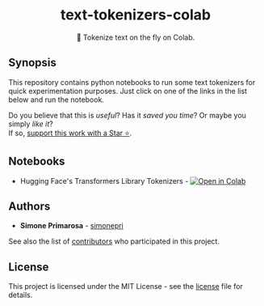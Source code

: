 <h1 align="center">
  <b>text-tokenizers-colab</b>
</h1>
<p align="center">
  🔪 Tokenize text on the fly on Colab.
</p>

## Synopsis

This repository contains python notebooks to run some text tokenizers for quick experimentation purposes.
Just click on one of the links in the list below and run the notebook.

Do you believe that this is *useful*?
Has it *saved you time*?
Or maybe you simply *like it*?  
If so, [support this work with a Star ⭐️][start].

## Notebooks
 - Hugging Face's Transformers Library Tokenizers - [![Open in Colab](https://colab.research.google.com/assets/colab-badge.svg)][colab:transformers]


## Authors

- **Simone Primarosa** - [simonepri][github:simonepri]

See also the list of [contributors][contributors] who participated in this project.


## License

This project is licensed under the MIT License - see the [license][license] file for details.



<!-- Links -->

[start]: https://github.com/simonepri/text-tokenizers-colab#start-of-content
[license]: https://github.com/simonepri/text-tokenizers-colab/tree/master/license
[contributors]: https://github.com/simonepri/text-tokenizers-colab/contributors

[github:simonepri]: https://github.com/simonepri

[colab:transformers]: https://colab.research.google.com/github/simonepri/text-tokenizers-colab/blob/master/transformers-tokenizers.ipynb

